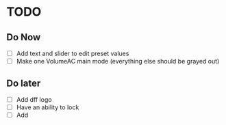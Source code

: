 # TODO

## Do Now
 - [ ] Add text and slider to edit preset values
 - [ ] Make one VolumeAC main mode (everything else should be grayed out)
 
 ## Do later
 - [ ] Add dff logo
 - [ ] Have an ability to lock
 - [ ] Add
